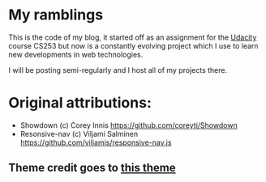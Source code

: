 My ramblings
============

This is the code of my blog, it started off as an assignment for the [Udacity](https://www.udacity.com) course CS253 but now is a constantly evolving project which I use to learn new developments in web technologies.

I will be posting semi-regularly and I host all of my projects there.

# Original attributions:

* Showdown (c) Corey Innis https://github.com/coreyti/Showdown
* Resonsive-nav (c) Viljami Salminen https://github.com/viljamis/responsive-nav.js

## Theme credit goes to [this theme](https://kuler.adobe.com/1944mustang-color-theme-4817/)
